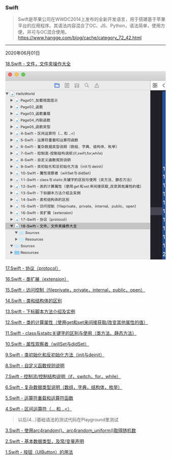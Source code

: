 
### Swift
>Swift是苹果公司在WWDC2014上发布的全新开发语言，用于搭建基于苹果平台的应用程序。其语法内容混合了OC、JS、Python，语法简单，使用方便，并可与OC混合使用。
>https://www.hangge.com/blog/cache/category_72_42.html


---

2020年06月01日

[]()

[]()

[]()

[]()

[]()

[]()

[]()

[]()

[]()

[18.Swift - 文件，文件夹操作大全](https://www.hangge.com/blog/cache/detail_527.html)

![](./Res/20200507Sketch绘制图标/SwiftBasic.jpg)

[17.Swift - 协议（protocol）](https://www.hangge.com/blog/cache/detail_526.html)

[16.Swift - 类扩展（extension）](https://www.hangge.com/blog/cache/detail_525.html)

[15.Swift - 访问控制（fileprivate，private，internal，public，open）](https://www.hangge.com/blog/cache/detail_524.html)

[14.Swift - 类和结构体的区别]()

[13.Swift - 下标脚本方法介绍及实例](https://www.hangge.com/blog/cache/detail_522.html)

[12.Swift - 类的计算属性（使用get和set来间接获取/改变其他属性的值）](https://www.hangge.com/blog/cache/detail_521.html)

[11.Swift - class与staitc关键字的区别与使用（类方法、静态方法）](https://www.hangge.com/blog/cache/detail_520.html)

[10.Swift - 属性观察者（willSet与didSet）](https://www.hangge.com/blog/cache/detail_519.html)

[9.Swift - 类初始化和反初始化方法（init与deinit）](https://www.hangge.com/blog/cache/detail_518.html)

[8.Swift - 自定义函数规则说明](https://www.hangge.com/blog/cache/detail_517.html)

[7.Swift - 控制流/控制结构说明（if，switch，for，while）](https://www.hangge.com/blog/cache/detail_516.html)

[6.Swift - 复杂数据类型说明（数组，字典，结构体，枚举）](https://www.hangge.com/blog/cache/detail_515.html)

[5.Swift - 运算符重载和运算符函数](https://www.hangge.com/blog/cache/detail_514.html)

[4.Swift - 区间运算符（... 和 ..<）](https://www.hangge.com/blog/cache/detail_513.html)

>以后(4...)基础语法的测试代码在Playground里测试

[3.Swift - 使用arc4random()、arc4random_uniform()取得随机数](https://www.hangge.com/blog/cache/detail_512.html)

[2.Swift - 基本数据类型，及常/变量声明](https://www.hangge.com/blog/cache/detail_511.html)

[1.Swift - 按钮（UIButton）的用法](https://www.hangge.com/blog/cache/detail_529.html)
